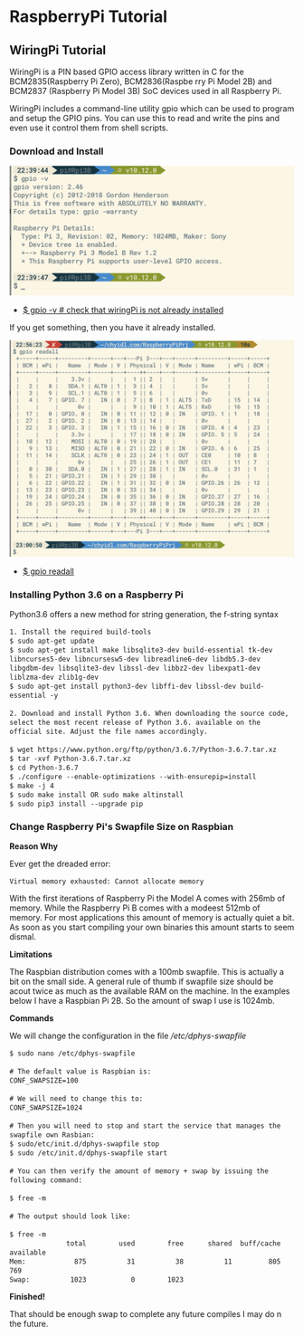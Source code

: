# RaspberryPi Tutorial 


## WiringPi Tutorial 

WiringPi is a PIN based GPIO access library written in C for the BCM2835(Raspberry Pi Zero), BCM2836(Raspbe    rry Pi Model 2B) and BCM2837 (Raspberry Pi Model 3B) SoC devices used in all Raspberry Pi.

WiringPi includes a command-line utility gpio which can be used to program and setup the GPIO pins. You can use this to read and write the pins and even use it control them from shell scripts.

### Download and Install

![# gpio -v](/imgs/raspberrypi/RaspberryPi_gpio-v.png?raw=true)
- [$ gpio -v # check that wiringPi is not already installed]()

If you get something, then you have it already installed. 

![# gpio readall](/imgs/raspberrypi/RaspberryPi_gpio-readall.png?raw=true)
- [$ gpio readall]()


### Installing Python 3.6 on a Raspberry Pi 

Python3.6 offers a new method for string generation, the f-string syntax

```
1. Install the required build-tools 
$ sudo apt-get update 
$ sudo apt-get install make libsqlite3-dev build-essential tk-dev libncurses5-dev libncursesw5-dev libreadline6-dev libdb5.3-dev libgdbm-dev libsqlite3-dev libssl-dev libbz2-dev libexpat1-dev liblzma-dev zlib1g-dev
$ sudo apt-get install python3-dev libffi-dev libssl-dev build-essential -y 

2. Download and install Python 3.6. When downloading the source code, select the most recent release of Python 3.6. available on the official site. Adjust the file names accordingly.

$ wget https://www.python.org/ftp/python/3.6.7/Python-3.6.7.tar.xz
$ tar -xvf Python-3.6.7.tar.xz 
$ cd Python-3.6.7
$ ./configure --enable-optimizations --with-ensurepip=install
$ make -j 4
$ sudo make install OR sudo make altinstall 
$ sudo pip3 install --upgrade pip 
```

### Change Raspberry Pi's Swapfile Size on Raspbian 

**Reason Why**

Ever get the dreaded error:

```
Virtual memory exhausted: Cannot allocate memory
```

With the first iterations of Raspberry Pi the Model A comes with 256mb of memory. While the Raspberry Pi B comes with a modeest 512mb of memory. For most applications this amount of memory is actually quiet a bit. As soon as you start compiling your own binaries this amount starts to seem dismal.

**Limitations**

The Raspbian distribution comes with a 100mb swapfile. This is actually a bit on the small side. A general rule of thumb if swapfile size should be acout twice as much as the available RAM on the machine. In the examples below I have a Raspbian Pi 2B. So the amount of swap I use is 1024mb.

**Commands**

We will change the configuration in the file */etc/dphys-swapfile*

```
$ sudo nano /etc/dphys-swapfile 

# The default value is Raspbian is:
CONF_SWAPSIZE=100 

# We will need to change this to:
CONF_SWAPSIZE=1024

# Then you will need to stop and start the service that manages the swapfile own Rasbian:
$ sudo/etc/init.d/dphys-swapfile stop 
$ sudo /etc/init.d/dphys-swapfile start 

# You can then verify the amount of memory + swap by issuing the following command:

$ free -m 

# The output should look like:

$ free -m
              total        used        free      shared  buff/cache   available
Mem:            875          31          38          11         805         769
Swap:          1023           0        1023
```

**Finished!**

That should be enough swap to complete any future compiles I may do n the future.

